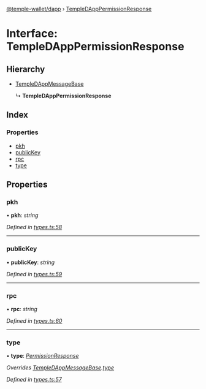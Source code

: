 [@temple-wallet/dapp](../README.md) › [TempleDAppPermissionResponse](templedapppermissionresponse.md)

# Interface: TempleDAppPermissionResponse

## Hierarchy

* [TempleDAppMessageBase](templedappmessagebase.md)

  ↳ **TempleDAppPermissionResponse**

## Index

### Properties

* [pkh](templedapppermissionresponse.md#pkh)
* [publicKey](templedapppermissionresponse.md#publickey)
* [rpc](templedapppermissionresponse.md#rpc)
* [type](templedapppermissionresponse.md#type)

## Properties

###  pkh

• **pkh**: *string*

*Defined in [types.ts:58](https://github.com/madfish-solutions/templewallet-dapp/blob/e5aeb37/src/types.ts#L58)*

___

###  publicKey

• **publicKey**: *string*

*Defined in [types.ts:59](https://github.com/madfish-solutions/templewallet-dapp/blob/e5aeb37/src/types.ts#L59)*

___

###  rpc

• **rpc**: *string*

*Defined in [types.ts:60](https://github.com/madfish-solutions/templewallet-dapp/blob/e5aeb37/src/types.ts#L60)*

___

###  type

• **type**: *[PermissionResponse](../enums/templedappmessagetype.md#permissionresponse)*

*Overrides [TempleDAppMessageBase](templedappmessagebase.md).[type](templedappmessagebase.md#type)*

*Defined in [types.ts:57](https://github.com/madfish-solutions/templewallet-dapp/blob/e5aeb37/src/types.ts#L57)*
